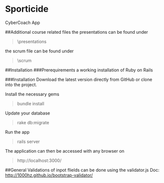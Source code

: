 # Sporticide
CyberCoach App

##Additional course related files
the presentations can be found under
> \presentations

the scrum file can be found under
> \scrum

##Installation
###Prerequirements
a working installation of Ruby on Rails

###Installation
Download the latest version directly from GitHub or clone into the project.

Install the necessary gems
> bundle install

Update your database
> rake db:migrate

Run the app
> rails server

The application can then be accessed with any browser on
> http://localhost:3000/


##General
Validations of inpot flields can be done using the validator.js
Doc: http://1000hz.github.io/bootstrap-validator/